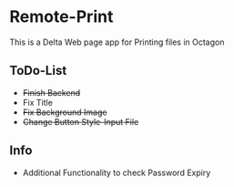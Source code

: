 Remote-Print
============
This is a Delta Web page app for Printing files in Octagon

ToDo-List
---------
* ~~Finish Backend~~
* Fix Title
* ~~Fix Background Image~~
* ~~Change Button Style-Input File~~

Info
----
* Additional Functionality to check Password Expiry


